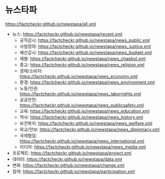 # 뉴스타파
https://factcheckr.github.io/newstapa/all.xml
- 뉴스: https://factcheckr.github.io/newstapa/recent.xml
  - 공직감시: https://factcheckr.github.io/newstapa/news_public.xml
  - 사법정의: https://factcheckr.github.io/newstapa/news_justice.xml
  - 예산감시: https://factcheckr.github.io/newstapa/news_budget.xml
  - 재벌: https://factcheckr.github.io/newstapa/news_chaebol.xml
  - 종교: https://factcheckr.github.io/newstapa/news_religion.xml
  - 경제/소비자: https://factcheckr.github.io/newstapa/news_economy.xml
  - 환경: https://factcheckr.github.io/newstapa/news_environment.xml
  - 노동/인권: https://factcheckr.github.io/newstapa/news_laborrights.xml
  - 공공안전: https://factcheckr.github.io/newstapa/news_publicsafety.xml
  - 교육: https://factcheckr.github.io/newstapa/news_education.xml
  - 역사: https://factcheckr.github.io/newstapa/news_history.xml
  - 보건복지: https://factcheckr.github.io/newstapa/news_welfare.xml
  - 외교/안보: https://factcheckr.github.io/newstapa/news_diplomacy.xml
  - 국제협업: https://factcheckr.github.io/newstapa/news_international.xml
  - 미디어: https://factcheckr.github.io/newstapa/news_media.xml
- 프로젝트: https://factcheckr.github.io/newstapa/project.xml
- 데이터: https://factcheckr.github.io/newstapa/data.xml
- 변화: https://factcheckr.github.io/newstapa/change.xml
- 참여: https://factcheckr.github.io/newstapa/participation.xml
